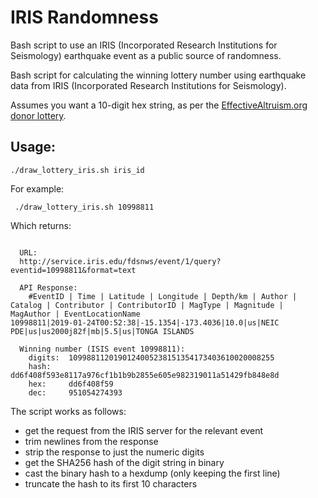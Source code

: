 # IRIS Randomness

Bash script to use an IRIS (Incorporated Research Institutions for Seismology) earthquake event as a public source of randomness.

Bash script for calculating the winning lottery number using earthquake
data from IRIS (Incorporated Research Institutions for Seismology).

Assumes you want a 10-digit hex string, as per the [EffectiveAltruism.org donor lottery](https://app.effectivealtruism.org/lotteries).

## Usage:
```
./draw_lottery_iris.sh iris_id
```

For example:

```
 ./draw_lottery_iris.sh 10998811
```

Which returns:

```

  URL:
  http://service.iris.edu/fdsnws/event/1/query?eventid=10998811&format=text

  API Response:
    #EventID | Time | Latitude | Longitude | Depth/km | Author | Catalog | Contributor | ContributorID | MagType | Magnitude | MagAuthor | EventLocationName
10998811|2019-01-24T00:52:38|-15.1354|-173.4036|10.0|us|NEIC PDE|us|us2000j82f|mb|5.5|us|TONGA ISLANDS

  Winning number (ISIS event 10998811):
    digits:  1099881120190124005238151354173403610020008255
    hash:    dd6f408f593e8117a976cf1b1b9b2855e605e982319011a51429fb848e8d
    hex:     dd6f408f59
    dec:     951054274393

```

The script works as follows:
- get the request from the IRIS server for the relevant event
- trim newlines from the response
- strip the response to just the numeric digits
- get the SHA256 hash of the digit string in binary
- cast the binary hash to a hexdump (only keeping the first line)
- truncate the hash to its first 10 characters
